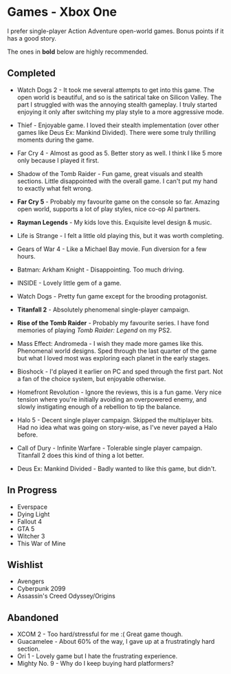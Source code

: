 # Games - Xbox One

I prefer single-player Action Adventure open-world games. Bonus points if it has
a good story.

The ones in **bold** below are highly recommended.

## Completed
  
  - Watch Dogs 2 - It took me several attempts to get into this game. The open
world is beautiful, and so is the satirical take on Silicon Valley. The part I
struggled with was the annoying stealth gameplay. I truly started enjoying it
only after switching my play style to a more aggressive mode.

  - Thief - Enjoyable game. I loved their stealth implementation (over other
    games like Deus Ex: Mankind Divided). There were some truly thrilling
    moments during the game.
  
  - Far Cry 4 - Almost as good as 5. Better story as well. I think I like 5 more
    only because I played it first.
  
  - Shadow of the Tomb Raider - Fun game, great visuals and stealth sections.
    Little disappointed with the overall game. I can't put my hand to exactly
    what felt wrong.

  - **Far Cry 5** - Probably my favourite game on the console so far. Amazing
    open world, supports a lot of play styles, nice co-op AI partners.

  - **Rayman Legends** - My kids love this. Exquisite level design & music.
  
  - Life is Strange - I felt a little old playing this, but it was worth completing.

  - Gears of War 4 - Like a Michael Bay movie. Fun diversion for a few hours.

  - Batman: Arkham Knight - Disappointing. Too much driving.

  - INSIDE - Lovely little gem of a game.

  - Watch Dogs - Pretty fun game except for the brooding protagonist.
  
  - **Titanfall 2** - Absolutely phenomenal single-player campaign.
  
  - **Rise of the Tomb Raider** - Probably my favourite series. I have fond
    memories of playing *Tomb Raider: Legend* on my PS2.
  
  - Mass Effect: Andromeda - I wish they made more games like this. Phenomenal
    world designs. Sped through the last quarter of the game but what I loved
    most was exploring each planet in the early stages.

  - Bioshock - I'd played it earlier on PC and sped through the first part. Not
    a fan of the choice system, but enjoyable otherwise.

  - Homefront Revolution - Ignore the reviews, this is a fun game. Very nice
    tension where you're initially avoiding an overpowered enemy, and slowly
    instigating enough of a rebellion to tip the balance.

  - Halo 5 - Decent single player campaign. Skipped the multiplayer bits. Had no
    idea what was going on story-wise, as I've never payed a Halo before.

  - Call of Dury - Infinite Warfare - Tolerable single player campaign.
    Titanfall 2 does this kind of thing a lot better.

  - Deus Ex: Mankind Divided - Badly wanted to like this game, but didn't.


## In Progress
  - Everspace
  - Dying Light
  - Fallout 4
  - GTA 5
  - Witcher 3
  - This War of Mine

## Wishlist
  - Avengers
  - Cyberpunk 2099
  - Assassin's Creed Odyssey/Origins
  
## Abandoned

  - XCOM 2 - Too hard/stressful for me :( Great game though.
  - Guacamelee - About 60% of the way, I gave up at a frustratingly hard section.
  - Ori 1 - Lovely game but I hate the frustrating experience.
  - Mighty No. 9 - Why do I keep buying hard platformers?
